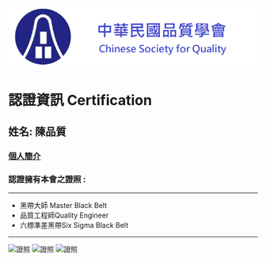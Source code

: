 ![logo](image/myLogo.png)
#  認證資訊 Certification
## 姓名: 陳品質  
### [個人簡介](aboutme/README.md)
### 認證擁有本會之證照 :
---
* 黑帶大師 Master Black Belt
* 品質工程師Quality Engineer
* 六標準差黑帶Six Sigma Black Belt
---
![證照](image/證照1.jpg)
![證照](image/證照2.jpg)
![證照](image/證照3.jpg)
